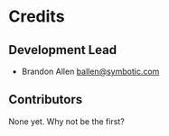 # Credits

Development Lead
----------------

* Brandon Allen <ballen@symbotic.com>

Contributors
------------

None yet. Why not be the first?
